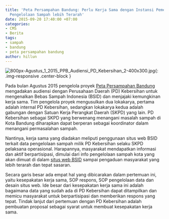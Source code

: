 ```yaml
---
title: 'Peta Persampahan Bandung: Perlu Kerja Sama dengan Instansi Pemerintah agar
  Pengelolaan Sampah lebih Terarah'
date: 2015-09-20 17:40:00 +07:00
categories:
- CMS
- Berita
tags:
- sampah
- bandung
- peta persampahan bandung
author: hillun
---
```


![800px-Agustus_1_2015_PPB_Audiensi_PD_Kebersihan_2-400x300.jpg](/uploads/800px-Agustus_1_2015_PPB_Audiensi_PD_Kebersihan_2-400x300.jpg){: .img-responsive .center-block }

Pada bulan Agustus 2015 pengelola proyek [Peta Persampahan Bandung ](http://wiki.ciptamedia.org/wiki/Peta_Persampahan_Bandung)mengadakan audiensi dengan Perusahaan Daerah (PD) Kebersihan untuk mengenalkan Bebas Sampah Indonesia (BSID) dan menjajaki kemungkinan kerja sama. Tim pengelola proyek mengusulkan dua lokakarya, pertama adalah internal PD Kebersihan, sedangkan lokakarya kedua adalah gabungan dengan Satuan Kerja Perangkat Daerah (SKPD) yang lain. PD Kebersihan sebagai SKPD yang berwenang menangani masalah sampah di Kota Bandung diharapkan dapat berperan sebagai koordinator dalam menangani permasalahan sampah.

Nantinya, kerja sama yang diadakan meliputi penggunaan situs web BSID terkait data pengelolaan sampah milik PD Kebersihan selaku SKPD pelaksana operasional. Harapannya, masyarakat mendapatkan informasi dan aktif berpartisipasi, dimulai dari info pengelolaan sampah kota yang akan dimuat di dalam [situs web BSID](http://bebassampah.id/) sampai pengaduan masyarakat yang lebih terarah dan tepat sasaran.

Secara garis besar ada empat hal yang dibicarakan dalam pertemuan ini, yaitu kesepakatan kerja sama, SOP respons, SOP pengelolaan data dan desain situs web. Ide besar dari kesepakatan kerja sama ini adalah bagaimana data yang sudah ada di PD Kebersihan dapat ditampilkan dan memicu masyarakat untuk berpartisipasi dan memberikan respons yang tepat. Tindak lanjut dari pertemuan dengan PD Kebersihan adalah pembuatan proposal sebagai syarat untuk membuat kesepakatan kerja sama.